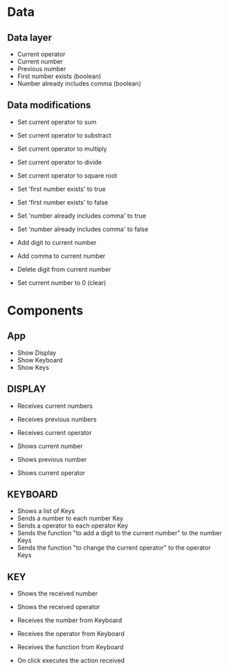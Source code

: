 # Data

## Data layer

- Current operator
- Current number
- Previous number
- First number exists (boolean)
- Number already includes comma (boolean)

## Data modifications

- Set current operator to sum
- Set current operator to substract
- Set current operator to multiply
- Set current operator to divide
- Set current operator to square root

- Set 'first number exists' to true
- Set 'first number exists' to false

- Set 'number already includes comma' to true
- Set 'number already includes comma' to false

- Add digit to current number
- Add comma to current number
- Delete digit from current number

- Set current number to 0 (clear)

# Components

## App

- Show Display
- Show Keyboard
- Show Keys

## DISPLAY

- Receives current numbers
- Receives previous numbers
- Receives current operator

- Shows current number
- Shows previous number
- Shows current operator

## KEYBOARD

- Shows a list of Keys
- Sends a number to each number Key
- Sends a operator to each operator Key
- Sends the function "to add a digit to the current number" to the number Keys
- Sends the function "to change the current operator" to the operator Keys

## KEY

- Shows the received number
- Shows the received operator
- Receives the number from Keyboard
- Receives the operator from Keyboard
- Receives the function from Keyboard

- On click executes the action received
